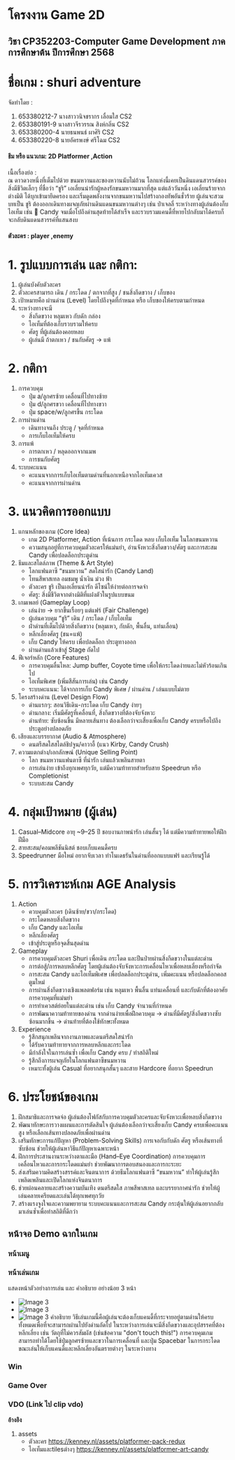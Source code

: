 # โครงงาน Game 2D

## วิชา CP352203-Computer Game Development   ภาคการศึกษาต้น ปีการศึกษา 2568

# ชื่อเกม :  shuri adventure

จัดทำโดย : 

1. 653380212-7	นางสาววนิจชรากร เลื่อมใส	CS2
2. 653380191-9	นางสาวจีรวรรณ สิงห์กลิ่น	  	CS2
3. 653380200-4	นายธนพนธ์ ผาศิริ        	CS2
4. 653380220-8	นายอัครพงษ์ ศรีโฉม	    CS2


#### ธีม หรือ แนวเกม:  2D Platformer ,Action

เนื้อเรื่องย่อ :  
	ณ ดาวดวงหนึ่งที่เต็มไปด้วย ขนมหวานและของหวานนับไม่ถ้วน โลกแห่งนี้เคยเป็นดินแดนสวรรค์ของสิ่งมีชีวิตเล็กๆ ที่ชื่อว่า “ชูริ” เอเลี่ยนน่ารักผู้หลงรักขนมหวานมากที่สุด แต่แล้ววันหนึ่ง เอเลี่ยนร้ายจากต่างมิติ ได้บุกเข้ามายึดครอง และเริ่มดูดพลังงานจากขนมหวานไปสร้างกองทัพอันชั่วร้าย
ผู้เล่นจะสวมบทเป็น ชูริ ต้องออกเดินทางผจญภัยผ่านดินแดนขนมหวานต่างๆ เช่น ป่าเจลลี่  ระหว่างทางผู้เล่นต้องก็บ ไอเท็ม เช่น
	🍬 Candy จนเมื่อไปถึงด่านสุดท้ายได้สำเร็จ และรวบรวมแคนดี้ที่หายไปกลับมาได้ครบก็จะกลับดินแดนสวรรค์ที่แสนสงบ

#### ตัวละคร : player ,enemy 

# 1. รูปแบบการเล่น และ กติกา:

1. ผู้เล่นบังคับตัวละคร
2. ตัวละครสามารถ เดิน / กระโดด / ตกจากที่สูง / ชนสิ่งกีดขวาง / เก็บของ
3. เป้าหมายคือ ผ่านด่าน (Level) โดยไปถึงจุดที่กำหนด หรือ เก็บของให้ครบตามกำหนด
4. ระหว่างทางจะมี
	- สิ่งกีดขวาง หลุมเหว กับดัก กล่อง
   	- ไอเท็มที่ต้องเก็บรวบรวมให้ครบ
	- ศัตรู ที่ผู้เล่นต้องคอยหลบ
	- ผู้เล่นมี  ถ้าตกเหว / ชนกับศัตรู -> แพ้

# 2. กติกา

1. การควบคุม 
	- ปุ่ม a/ลูกศรซ้าย เคลื่อนที่ไปทางซ้าย
	- ปุ่ม d/ลูกศรขวา เคลื่อนที่ไปทางขวา
	- ปุ่ม space/w/ลูกศรขึ้น กระโดด
2. การผ่านด่าน
	- เดินทางจนถึง ประตู / จุดที่กำหนด
	- การเก็บไอเท็มให้ครบ
3. การแพ้
	- การตกเหว / หลุดออกจากแมพ
	- การชนกับศัตรู
4. ระบบคะแนน
	- คะแนนจากการเก็บไอเท็มตามด่านที่นอกเหนือจากไอเท็มเควส
	- คะแนนจากการผ่านด่าน
	
# 3. แนวคิดการออกแบบ

1. แกนหลักของเกม (Core Idea)
	- เกม 2D Platformer, Action ที่เน้นการ กระโดด หลบ เก็บไอเท็ม ในโลกขนมหวาน
	- ความสนุกอยู่ที่การควบคุมตัวละครให้แม่นยำ, อ่านจังหวะสิ่งกีดขวาง/ศัตรู และการสะสม Candy เพื่อปลดล็อกประตูด่าน
2. ธีมและสไตล์ภาพ (Theme & Art Style)
	- โลกแฟนตาซี “ขนมหวาน” สดใสน่ารัก (Candy Land)
	- โทนสีพาสเทล อมชมพู น้ำเงิน ม่วง ฟ้า
	- ตัวละคร ชูริ เป็นเอเลี่ยนน่ารัก ดีไซน์ให้ง่ายต่อการจดจำ
	- ศัตรู: สิ่งมีชีวิตจากต่างมิติที่แฝงตัวในรูปแบบขนม
3. เกมเพลย์ (Gameplay Loop)
	- เล่นง่าย → ยากขึ้นเรื่อยๆ แต่แฟร์ (Fair Challenge)
	- ผู้เล่นควบคุม “ชูริ” เดิน / กระโดด / เก็บไอเท็ม
	- ฝ่าด่านที่เต็มไปด้วยสิ่งกีดขวาง (หลุมเหว, กับดัก, พื้นลื่น, แท่นเลื่อน)
	- หลีกเลี่ยงศัตรู (ชน=แพ้)
	- เก็บ Candy ให้ครบ เพื่อปลดล็อก ประตูทางออก
	- ผ่านด่านแล้วเข้าสู่ Stage ถัดไป
4. ฟีเจอร์หลัก (Core Features)
	- การควบคุมลื่นไหล: Jump buffer, Coyote time เพื่อให้กระโดดง่ายและไม่หัวร้อนเกินไป
	- ไอเท็มพิเศษ (เพิ่มสีสันการเล่น) เช่น Candy
	- ระบบคะแนน: ได้จากการเก็บ Candy พิเศษ / ผ่านด่าน / เล่นแบบไม่ตาย
5. โครงสร้างด่าน (Level Design Flow)
	- ด่านแรกๆ: สอนวิธีเดิน-กระโดด เก็บ Candy ง่ายๆ
	- ด่านกลาง: เริ่มมีศัตรูที่เคลื่อนที่, สิ่งกีดขวางที่ต้องจับจังหวะ
	- ด่านท้าย: ซับซ้อนขึ้น มีหลายเส้นทาง ต้องเลือกว่าจะเสี่ยงเพื่อเก็บ Candy ครบหรือไปถึงประตูอย่างปลอดภัย
6. เสียงและบรรยากาศ (Audio & Atmosphere)
	- ดนตรีสดใสสไตล์ชิปจูน/คาวาอี้ (แนว Kirby, Candy Crush)
7. ความแตกต่าง/เอกลักษณ์ (Unique Selling Point)
	- โลก ขนมหวานแฟนตาซี ที่น่ารัก เล่นแล้วเพลินสายตา
	- การเล่นง่าย เข้าถึงทุกเพศทุกวัย, แต่มีความท้าทายสำหรับสาย Speedrun หรือ Completionist
	- ระบบสะสม Candy
 
# 4. กลุ่มเป้าหมาย (ผู้เล่น)

1. Casual–Midcore อายุ ~9–25 ปี ชอบงานภาพน่ารัก เล่นสั้นๆ ได้ แต่มีความท้าทายพอให้ฝึกฝีมือ
2. สายสะสม/คอมพลีชันนิสต์ ชอบเก็บแคนดี้ครบ
3. Speedrunner มือใหม่ อยากจับเวลา ทำโนเดธรันในด่านที่ออกแบบแฟร์ และเรียนรู้ได้

# 5. การวิเคราะห์เกม AGE Analysis

1. Action
	- ควบคุมตัวละคร (เดินซ้าย/ขวา/กระโดด)
	- กระโดดหลบสิ่งกีดขวาง
	- เก็บ Candy และไอเท็ม
	- หลีกเลี่ยงศัตรู
	- เข้าสู่ประตูหรือจุดสิ้นสุดด่าน
2. Gameplay
	- การควบคุมตัวละคร Shuri เพื่อเดิน กระโดด และปีนป่ายผ่านสิ่งกีดขวางในแต่ละด่าน
	- การต่อสู้/การหลบหลีกศัตรู โดยผู้เล่นต้องจับจังหวะการเคลื่อนไหวเพื่อหลบเลี่ยงหรือกำจัด
	- การสะสม Candy และไอเท็มพิเศษ เพื่อปลดล็อกประตูด่าน, เพิ่มคะแนน หรือปลดล็อกคอสตูมใหม่
	- การผ่านสิ่งกีดขวางเชิงแพลตฟอร์ม เช่น หลุมเหว พื้นลื่น แท่นเคลื่อนที่ และกับดักที่ต้องอาศัยการควบคุมที่แม่นยำ
	- การทำเควสต์ย่อยในแต่ละด่าน เช่น เก็บ Candy จำนวนที่กำหนด
	- การพัฒนาความท้าทายของด่าน จากด่านง่ายเพื่อฝึกควบคุม → ด่านที่มีศัตรู/สิ่งกีดขวางซับซ้อนมากขึ้น → ด่านท้ายที่ต้องใช้ทักษะทั้งหมด
3. Experience
	- รู้สึกสนุกเพลินจากงานภาพและดนตรีสดใสน่ารัก
	- ได้รับความท้าทายจากการหลบหลีกและกระโดด
	- มีกำลังใจในการเล่นซ้ำ เพื่อเก็บ Candy ครบ / ทำสถิติใหม่
	- รู้สึกถึงการผจญภัยในโลกแฟนตาซีขนมหวาน
	- เหมาะทั้งผู้เล่น Casual ที่อยากสนุกสั้นๆ และสาย Hardcore ที่อยาก Speedrun

# 6. ประโยชน์ของเกม

1. ฝึกสมาธิและการจดจ่อ ผู้เล่นต้องโฟกัสกับการควบคุมตัวละครและจับจังหวะเพื่อหลบสิ่งกีดขวาง
2. พัฒนาทักษะการวางแผนและการตัดสินใจ ผู้เล่นต้องเลือกว่าจะเสี่ยงเก็บ Candy ครบเพื่อคะแนนสูง หรือเลือกเส้นทางปลอดภัยเพื่อผ่านด่าน
3. เสริมทักษะการแก้ปัญหา (Problem-Solving Skills) การเจอกับกับดัก ศัตรู หรือเส้นทางที่ซับซ้อน ช่วยให้ผู้เล่นหาวิธีแก้ปัญหาเฉพาะหน้า
4. ฝึกการประสานงานระหว่างตาและมือ (Hand–Eye Coordination) การควบคุมการเคลื่อนไหวและการกระโดดแม่นยำ ช่วยพัฒนาการตอบสนองและการกะระยะ
5. ส่งเสริมความคิดสร้างสรรค์และจินตนาการ ด้วยธีมโลกแฟนตาซี “ขนมหวาน” ทำให้ผู้เล่นรู้สึกเพลิดเพลินและเปิดโลกแห่งจินตนาการ
6. ช่วยผ่อนคลายและสร้างความบันเทิง ดนตรีสดใส ภาพสีพาสเทล และบรรยากาศน่ารัก ช่วยให้ผู้เล่นคลายเครียดและเล่นได้ทุกเพศทุกวัย
7. สร้างแรงจูงใจและความพยายาม ระบบคะแนนและการสะสม Candy กระตุ้นให้ผู้เล่นอยากกลับมาเล่นซ้ำเพื่อทำสถิติที่ดีกว่า

## หน้าจอ Demo ฉากในเกม
### หน้าเมนู

### หน้าเล่นเกม
แสดงหน้าตัวอย่างการเล่น และ คำอธิบาย อย่างน้อย 3 หน้า
- ![Image 3](word/3.jpeg)
- ![Image 3](word/4.jpeg)
- ![Image 3](word/5.jpeg)
		คำอธิบาย วิธีเล่นเกมนี้คือผู้เล่นจะต้องเก็บแคนดี้ที่กระจายอยู่ตามด่านให้ครบทั้งหมดเพื่อที่จะสามารถผ่านไปยังด่านถัดไป ในระหว่างการเล่นจะมีสิ่งกีดขวางและอุปสรรคที่ต้องหลีกเลี่ยง เช่น วัตถุที่ไม่ควรสัมผัส (เช่นข้อความ "don't touch this!") การควบคุมเกมสามารถทำได้โดยใช้ปุ่มลูกศรซ้ายและขวาในการเคลื่อนที่ และปุ่ม Spacebar ในการกระโดด ขณะเล่นให้เก็บแคนดี้และหลีกเลี่ยงอันตรายต่างๆ ในระหว่างทาง
		
### Win

### Game Over

### VDO  (Link ไป clip vdo)

**อ้างอิง**
1. assets
	- ตัวละคร https://kenney.nl/assets/platformer-pack-redux
	- ไอเท็มและtilesต่างๆ https://kenney.nl/assets/platformer-art-candy
